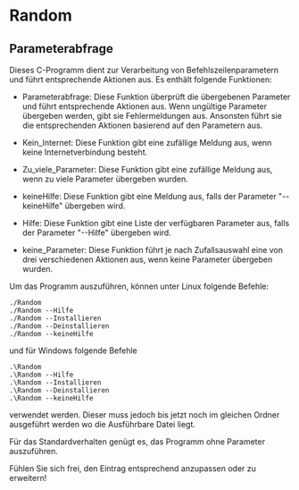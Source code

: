 # Random

## Parameterabfrage

Dieses C-Programm dient zur Verarbeitung von Befehlszeilenparametern und führt entsprechende Aktionen aus. Es enthält folgende Funktionen:

- Parameterabfrage: Diese Funktion überprüft die übergebenen Parameter und führt entsprechende Aktionen aus. Wenn ungültige Parameter übergeben werden, gibt sie Fehlermeldungen aus. Ansonsten führt sie die entsprechenden Aktionen basierend auf den Parametern aus.

- Kein_Internet: Diese Funktion gibt eine zufällige Meldung aus, wenn keine Internetverbindung besteht.

- Zu_viele_Parameter: Diese Funktion gibt eine zufällige Meldung aus, wenn zu viele Parameter übergeben wurden.

- keineHilfe: Diese Funktion gibt eine Meldung aus, falls der Parameter "--keineHilfe" übergeben wird.

- Hilfe: Diese Funktion gibt eine Liste der verfügbaren Parameter aus, falls der Parameter "--Hilfe" übergeben wird.

- keine_Parameter: Diese Funktion führt je nach Zufallsauswahl eine von drei verschiedenen Aktionen aus, wenn keine Parameter übergeben wurden.

Um das Programm auszuführen, können unter Linux folgende Befehle:
```
./Random
./Random --Hilfe
./Random --Installieren
./Random --Deinstallieren
./Random --keineHilfe
```
und für Windows folgende Befehle
```
.\Random
.\Random --Hilfe
.\Random --Installieren
.\Random --Deinstallieren
.\Random --keineHilfe
```
verwendet werden. Dieser muss jedoch bis jetzt noch im gleichen Ordner ausgeführt werden wo die Ausführbare Datei liegt.

Für das Standardverhalten genügt es, das Programm ohne Parameter auszuführen.

Fühlen Sie sich frei, den Eintrag entsprechend anzupassen oder zu erweitern!